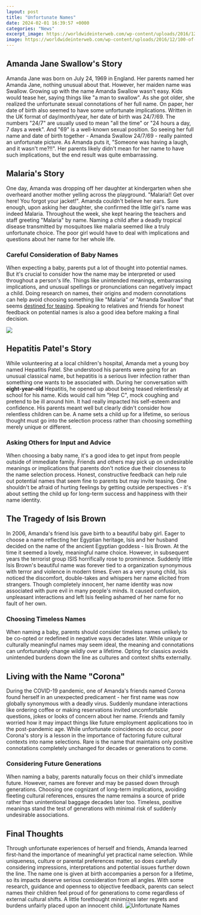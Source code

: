 ```yaml
---
layout: post
title: "Unfortunate Names"
date: 2024-02-01 16:39:57 +0000
categories: "News"
excerpt_image: https://worldwideinterweb.com/wp-content/uploads/2016/12/100-of-the-most-unfortunate-names-in-human-history-3.jpg
image: https://worldwideinterweb.com/wp-content/uploads/2016/12/100-of-the-most-unfortunate-names-in-human-history-3.jpg
---
```


## Amanda Jane Swallow's Story
Amanda Jane was born on July 24, 1969 in England. Her parents named her Amanda Jane, nothing unusual about that. However, her maiden name was Swallow. 
Growing up with the name Amanda Swallow wasn't easy. Kids would tease her, saying things like "a man to swallow". As she got older, she realized the unfortunate sexual connotations of her full name. 
On paper, her date of birth also seemed to have some unfortunate implications. Written in the UK format of day/month/year, her date of birth was 24/7/69. The numbers "24/7" are usually used to mean "all the time" or "24 hours a day, 7 days a week". And "69" is a well-known sexual position. 
So seeing her full name and date of birth together - Amanda Swallow 24/7/69 - really painted an unfortunate picture. As Amanda puts it, "Someone was having a laugh, and it wasn't me?!!". Her parents likely didn't mean for her name to have such implications, but the end result was quite embarrassing.
## Malaria's Story 
One day, Amanda was dropping off her daughter at kindergarten when she overheard another mother yelling across the playground. "Malaria!! Get over here! You forgot your jacket!". Amanda couldn't believe her ears. 
Sure enough, upon asking her daughter, she confirmed the little girl's name was indeed Malaria. Throughout the week, she kept hearing the teachers and staff greeting "Malaria" by name. 
Naming a child after a deadly tropical disease transmitted by mosquitoes like malaria seemed like a truly unfortunate choice. The poor girl would have to deal with implications and questions about her name for her whole life. 
### Careful Consideration of Baby Names
When expecting a baby, parents put a lot of thought into potential names. But it's crucial to consider how the name may be interpreted or used throughout a person's life. Things like unintended meanings, embarrassing implications, and unusual spellings or pronunciations can negatively impact a child.
Doing research on names, their origins and modern connotations can help avoid choosing something like "Malaria" or "Amanda Swallow" that seems [destined for teasing](https://store.fi.io.vn/womens-cow-funny-animal-cute-rainbow-graphic-for-men-women-and-kids-v-neck-t-shirt/men&). Speaking to relatives and friends for honest feedback on potential names is also a good idea before making a final decision.

![](https://pleated-jeans.com/wp-content/uploads/2022/02/thumb-funny-worst-names-for-people.jpg)
## Hepatitis Patel's Story
While volunteering at a local children's hospital, Amanda met a young boy named Hepatitis Patel. She understood his parents were going for an unusual classical name, but hepatitis is a serious liver infection rather than something one wants to be associated with. 
During her conversation with **eight-year-old** Hepatitis, he opened up about being teased relentlessly at school for his name. Kids would call him "Hep C", mock coughing and pretend to be ill around him. It had really impacted his self-esteem and confidence. 
His parents meant well but clearly didn't consider how relentless children can be. A name sets a child up for a lifetime, so serious thought must go into the selection process rather than choosing something merely unique or different.
### Asking Others for Input and Advice 
When choosing a baby name, it's a good idea to get input from people outside of immediate family. Friends and others may pick up on undesirable meanings or implications that parents don't notice due their closeness to the name selection process. 
Honest, constructive feedback can help rule out potential names that seem fine to parents but may invite teasing. One shouldn't be afraid of hurting feelings by getting outside perspectives - it's about setting the child up for long-term success and happiness with their name identity.
## The Tragedy of Isis Brown
In 2006, Amanda's friend Isis gave birth to a beautiful baby girl. Eager to choose a name reflecting her Egyptian heritage, Isis and her husband decided on the name of the ancient Egyptian goddess - Isis Brown.
At the time it seemed a lovely, meaningful name choice. However, in subsequent years the terrorist group ISIS horrifically rose to prominence. Suddenly little Isis Brown's beautiful name was forever tied to a organization synonymous with terror and violence in modern times.
Even as a very young child, Isis noticed the discomfort, double-takes and whispers her name elicited from strangers. Though completely innocent, her name identity was now associated with pure evil in many people's minds. It caused confusion, unpleasant interactions and left Isis feeling ashamed of her name for no fault of her own.
### Choosing Timeless Names
When naming a baby, parents should consider timeless names unlikely to be co-opted or redefined in negative ways decades later. While unique or culturally meaningful names may seem ideal, the meaning and connotations can unfortunately change wildly over a lifetime. Opting for classics avoids unintended burdens down the line as cultures and context shifts externally.
## Living with the Name "Corona" 
During the COVID-19 pandemic, one of Amanda's friends named Corona found herself in an unexpected predicament - her first name was now globally synonymous with a deadly virus. 
Suddenly mundane interactions like ordering coffee or making reservations invited uncomfortable questions, jokes or looks of concern about her name. Friends and family worried how it may impact things like future employment applications too in the post-pandemic age. 
While unfortunate coincidences do occur, poor Corona's story is a lesson in the importance of factoring future cultural contexts into name selections. Rare is the name that maintains only positive connotations completely unchanged for decades or generations to come. 
### Considering Future Generations
When naming a baby, parents naturally focus on their child's immediate future. However, names are forever and may be passed down through generations. Choosing one cognizant of long-term implications, avoiding fleeting cultural references, ensures the name remains a source of pride rather than unintentional baggage decades later too. Timeless, positive meanings stand the test of generations with minimal risk of suddenly undesirable associations.
## Final Thoughts 
Through unfortunate experiences of herself and friends, Amanda learned first-hand the importance of meaningful yet practical name selection. While uniqueness, culture or parental preferences matter, so does carefully considering impressions, interpretations and potential issues further down the line. 
The name one is given at birth accompanies a person for a lifetime, so its impacts deserve serious consideration from all angles. With some research, guidance and openness to objective feedback, parents can select names their children feel proud of for generations to come regardless of external cultural shifts. A little forethought minimizes later regrets and burdens unfairly placed upon an innocent child.
![Unfortunate Names](https://worldwideinterweb.com/wp-content/uploads/2016/12/100-of-the-most-unfortunate-names-in-human-history-3.jpg)